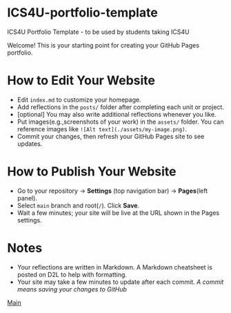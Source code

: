 # ICS4U-portfolio-template
ICS4U Portfolio Template - to be used by students taking ICS4U

Welcome! This is your starting point for creating your GitHub Pages portfolio.  

# How to Edit Your Website
- Edit `index.md` to customize your homepage.  
- Add reflections in the `posts/` folder after completing each unit or project.
- [optional] You may also write additional reflections whenever you like.
- Put images(e.g.,screenshots of your work) in the `assets/` folder. You can reference images like `![Alt text](./assets/my-image.png)`.
- Commit your changes, then refresh your GitHub Pages site to see updates.

# How to Publish Your Website
- Go to your repository → **Settings** (top navigation bar) → **Pages**(left panel).
- Select `main` branch and root(`/`). Click **Save**.
- Wait a few minutes; your site will be live at the URL shown in the Pages settings.

# Notes
- Your reflections are written in Markdown. A Markdown cheatsheet is posted on D2L to help with formatting.
- Your site may take a few minutes to update after each commit. *A commit means saving your changes to GitHub*

[Main](./index.md)
